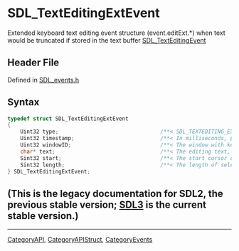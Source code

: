 # SDL_TextEditingExtEvent

Extended keyboard text editing event structure (event.editExt.*) when text would be truncated if stored in the text buffer [SDL_TextEditingEvent](SDL_TextEditingEvent)

## Header File

Defined in [SDL_events.h](https://github.com/libsdl-org/SDL/blob/SDL2/include/SDL_events.h)

## Syntax

```c
typedef struct SDL_TextEditingExtEvent
{
    Uint32 type;                                /**< SDL_TEXTEDITING_EXT */
    Uint32 timestamp;                           /**< In milliseconds, populated using SDL_GetTicks() */
    Uint32 windowID;                            /**< The window with keyboard focus, if any */
    char* text;                                 /**< The editing text, which should be freed with SDL_free(), and will not be NULL */
    Sint32 start;                               /**< The start cursor of selected editing text */
    Sint32 length;                              /**< The length of selected editing text */
} SDL_TextEditingExtEvent;
```

## (This is the legacy documentation for SDL2, the previous stable version; [SDL3](https://wiki.libsdl.org/SDL3/) is the current stable version.)



----
[CategoryAPI](CategoryAPI), [CategoryAPIStruct](CategoryAPIStruct), [CategoryEvents](CategoryEvents)

